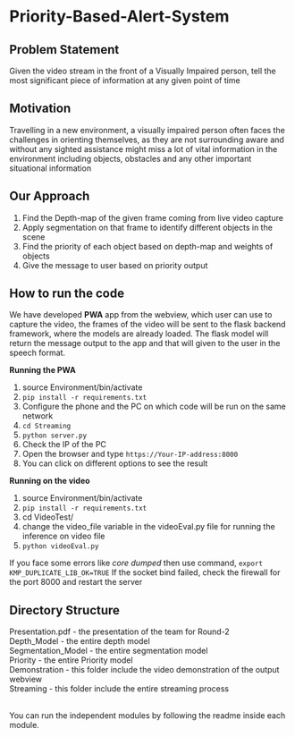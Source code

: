 # Priority-Based-Alert-System

## Problem Statement
Given the video stream in the front of a Visually Impaired person, tell the most significant piece of
information at any given point of time

## Motivation
Travelling in a new environment, a visually impaired person often faces the challenges in orienting themselves, as
they are not surrounding aware and without any sighted assistance might miss a lot of vital information in the
environment including objects, obstacles and any other important situational information

## Our Approach
1. Find the Depth-map of the given frame coming from live video capture
2. Apply segmentation on that frame to identify different objects in the scene
3. Find the priority of each object based on depth-map and weights of objects
4. Give the message to user based on priority output

## How to run the code
We have developed **PWA** app from the webview, which user can use to capture the video, the frames of the video
will be sent to the flask backend framework, where the models are already loaded. The flask model will return the
message output to the app and that will given to the user in the speech format.

**Running the PWA**
1. source Environment/bin/activate
2. `pip install -r requirements.txt`
3. Configure the phone and the PC on which code will be run on the same network
4. `cd Streaming`
5. `python server.py`
6. Check the IP of the PC
7. Open the browser and type `https://Your-IP-address:8000`
8. You can click on different options to see the result

**Running on the video**
1. source Environment/bin/activate
2. `pip install -r requirements.txt`
3. cd VideoTest/
4. change the video_file variable in the videoEval.py file for running the inference on video file
5. `python videoEval.py`

If you face some errors like *core dumped* then use command, `export KMP_DUPLICATE_LIB_OK=TRUE`
If the socket bind failed, check the firewall for the port 8000 and restart the server

## Directory Structure
Presentation.pdf - the presentation of the team for Round-2<br/>
Depth_Model - the entire depth model<br/>
Segmentation_Model - the entire segmentation model<br/>
Priority - the entire Priority model<br/>
Demonstration - this folder include the video demonstration of the output webview<br/>
Streaming - this folder include the entire streaming process<br/>

<br/>You can run the independent modules by following the readme inside each module.<br/>
